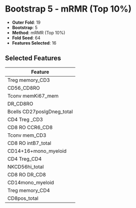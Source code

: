 # Bootstrap 5 - mRMR (Top 10%)

- **Outer Fold**: 19
- **Bootstrap**: 5
- **Method**: mRMR (Top 10%)
- **Fold Seed**: 64
- **Features Selected**: 16

## Selected Features

| Feature |
|---------|
| Treg memory_CD3 |
| CD56_CD8RO |
| Tconv memKi67_mem |
| DR_CD8RO |
| Bcells CD27posIgDneg_total |
| CD4 Treg _CD3 |
| CD8 RO CCR6_CD8 |
| Tconv mem_CD3 |
| CD8 RO intB7_total |
| CD14+16+mono_myeloid |
| CD4 Treg_CD4 |
| NKCD56hi_total |
| CD8 RO DR_CD8 |
| CD14mono_myeloid |
| Treg memory_CD4 |
| CD8pos_total |
